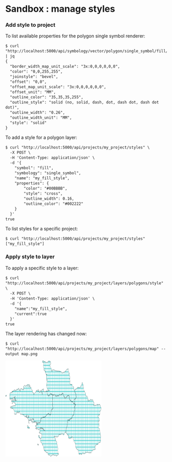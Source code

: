 # Sandbox : manage styles


### Add style to project

To list available properties for the polygon single symbol renderer:

```` shell
$ curl "http://localhost:5000/api/symbology/vector/polygon/single_symbol/fill/properties" | jq
{
  "border_width_map_unit_scale": "3x:0,0,0,0,0,0",
  "color": "0,0,255,255",
  "joinstyle": "bevel",
  "offset": "0,0",
  "offset_map_unit_scale": "3x:0,0,0,0,0,0",
  "offset_unit": "MM",
  "outline_color": "35,35,35,255",
  "outline_style": "solid (no, solid, dash, dot, dash dot, dash dot dot)",
  "outline_width": "0.26",
  "outline_width_unit": "MM",
  "style": "solid"
}
````

To add a style for a polygon layer:

```` shell
$ curl "http://localhost:5000/api/projects/my_project/styles" \
  -X POST \
  -H 'Content-Type: application/json' \
  -d '{
    "symbol": "fill",
    "symbology": "single_symbol",
    "name": "my_fill_style",
    "properties": {
        "color": "#00BBBB",
        "style": "cross",
        "outline_width": 0.16,
        "outline_color": "#002222"
    }
  }'
true
````

To list styles for a specific project:

```` shell
$ curl "http://localhost:5000/api/projects/my_project/styles"
["my_fill_style"]
````


### Apply style to layer

To apply a specific style to a layer:

```` shell
$ curl "http://localhost:5000/api/projects/my_project/layers/polygons/style" \
  -X POST \
  -H 'Content-Type: application/json' \
  -d '{
    "name":"my_fill_style",
    "current":true
  }'
true
````

The layer rendering has changed now:

```` shell
$ curl "http://localhost:5000/api/projects/my_project/layers/polygons/map" --output map.png
````

<img src="../images/map_style.png" width="300">
